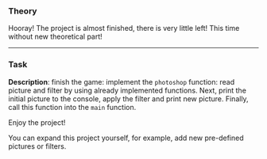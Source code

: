 ### Theory

Hooray! The project is almost finished, there is very little left! 
This time without new theoretical part!

___

### Task

**Description**: finish the game: implement the `photoshop` function: 
read picture and filter by using already implemented functions. 
Next, print the initial picture to the console, apply the filter and print new picture.
Finally, call this function into the `main` function.

Enjoy the project!

<div class="hint">
  You can expand this project yourself, for example, add new pre-defined pictures or filters.
</div>
